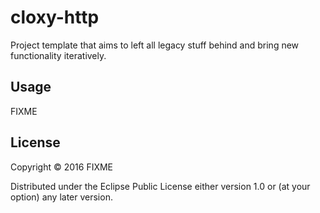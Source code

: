 # cloxy-http

Project template that aims to left all legacy stuff behind and bring new functionality iteratively.

## Usage

FIXME

## License

Copyright © 2016 FIXME

Distributed under the Eclipse Public License either version 1.0 or (at
your option) any later version.
